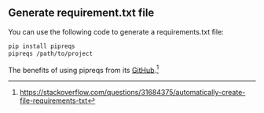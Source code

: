 ## Generate requirement.txt file


You can use the following code to generate a requirements.txt file:

```bash
pip install pipreqs
pipreqs /path/to/project
```
The benefits of using pipreqs from its [GitHub](https://github.com/bndr/pipreqs).[^1]




[^1]: https://stackoverflow.com/questions/31684375/automatically-create-file-requirements-txt
